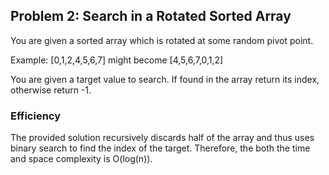 ## Problem 2: Search in a Rotated Sorted Array
You are given a sorted array which is rotated at some random pivot point.

Example: [0,1,2,4,5,6,7] might become [4,5,6,7,0,1,2]

You are given a target value to search. If found in the array return its index, otherwise return -1.

### Efficiency
The provided solution recursively discards half of the array and thus uses binary search to find the index of the target. 
Therefore, the both the time and space complexity is O(log(n)).